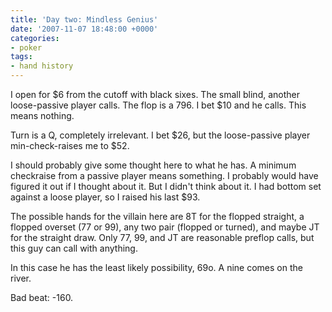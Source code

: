 ```yaml
---
title: 'Day two: Mindless Genius'
date: '2007-11-07 18:48:00 +0000'
categories:
- poker
tags:
- hand history
---
```

I open for $6 from the cutoff with black sixes. The small blind, another
loose-passive player calls. The flop is a
796. I bet $10 and he calls. This means nothing.

Turn is a Q, completely irrelevant. I bet $26, but the loose-passive player
min-check-raises me to $52.

I should probably give some thought here to what he has. A minimum checkraise
from a passive player means something. I probably would have figured it out if I
thought about it. But I didn't think about it. I had bottom set against a loose
player, so I raised his last $93.

The possible hands for the villain here are 8T for the flopped straight, a
flopped overset (77 or 99), any two pair (flopped or turned), and maybe JT for
the straight draw. Only 77, 99, and JT are reasonable preflop calls, but this
guy can call with anything.

In this case he has the least likely possibility, 69o. A nine comes on the
river.

Bad beat: -160.
